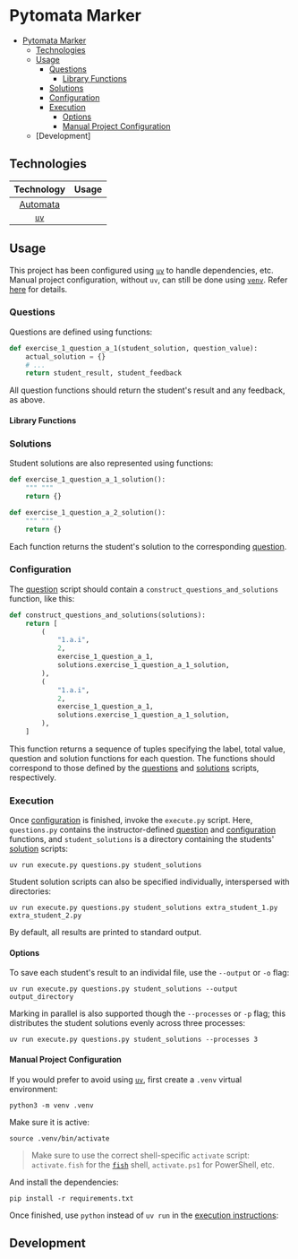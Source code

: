 # Pytomata Marker

<!-- TODO: Overview. -->

- [Pytomata Marker](#pytomata-marker)
    - [Technologies](#technologies)
    - [Usage](#usage)
        - [Questions](#questions)
            - [Library Functions](#library-functions)
        - [Solutions](#solutions)
        - [Configuration](#configuration)
        - [Execution](#execution)
            - [Options](#options)
            - [Manual Project Configuration](#manual-project-configuration)
    - [Development]

## Technologies

| Technology                                       | Usage |
|:------------------------------------------------:|:------|
| [Automata](https://caleb531.github.io/automata/) |       |
| [`uv`](https://docs.astral.sh/uv/)               |       |

## Usage

This project has been configured using [`uv`](https://docs.astral.sh/uv/) to handle dependencies, etc.
Manual project configuration, without `uv`, can still be done using [`venv`](https://docs.python.org/3/library/venv.html).
Refer [here](#manual-project-configuration) for details.

### Questions

Questions are defined using functions:

```python
def exercise_1_question_a_1(student_solution, question_value):
    actual_solution = {}
    # ...
    return student_result, student_feedback
```

All question functions should return the student's result and any feedback, as above.

<!-- TODO: Additional test cases. -->

#### Library Functions

<!-- TODO: Overview. Table, eventually? -->

### Solutions

Student solutions are also represented using functions:

```python
def exercise_1_question_a_1_solution():
    """ """
    return {}

def exercise_1_question_a_2_solution():
    """ """
    return {}
```

Each function returns the student's solution to the corresponding [question](#questions).

### Configuration

The [question](#questions) script should contain a `construct_questions_and_solutions` function, like this:

```python
def construct_questions_and_solutions(solutions):
    return [
        (
            "1.a.i",
            2,
            exercise_1_question_a_1,
            solutions.exercise_1_question_a_1_solution,
        ),
        (
            "1.a.i",
            2,
            exercise_1_question_a_1,
            solutions.exercise_1_question_a_1_solution,
        ),
    ]
```

This function returns a sequence of tuples specifying the label, total value, question and solution functions for each question.
The functions should correspond to those defined by the [questions](#questions) and [solutions](#solutions) scripts, respectively.

### Execution

Once [configuration](#configuration) is finished, invoke the `execute.py` script.
Here, `questions.py` contains the instructor-defined [question](#questions) and [configuration](#configuration) functions,
and `student_solutions` is a directory containing the students' [solution](#solutions) scripts:

```
uv run execute.py questions.py student_solutions
```

Student solution scripts can also be specified individually, interspersed with directories:

```
uv run execute.py questions.py student_solutions extra_student_1.py extra_student_2.py
```

By default, all results are printed to standard output.

#### Options

To save each student's result to an individal file, use the `--output` or `-o` flag:

```
uv run execute.py questions.py student_solutions --output output_directory
```

Marking in parallel is also supported though the `--processes` or `-p` flag;
this distributes the student solutions evenly across three processes:

```
uv run execute.py questions.py student_solutions --processes 3
```

#### Manual Project Configuration

If you would prefer to avoid using [`uv`](tps://docs.astral.sh/uv/), first create a `.venv` virtual environment:

```
python3 -m venv .venv
```

Make sure it is active:

```
source .venv/bin/activate
```

> Make sure to use the correct shell-specific `activate` script:
`activate.fish` for the [`fish`](https://fishshell.com) shell, `activate.ps1` for PowerShell, etc.

And install the dependencies:

```
pip install -r requirements.txt
```

Once finished, use `python` instead of `uv run` in the [execution instructions](#execution):

## Development

<!-- TODO -->